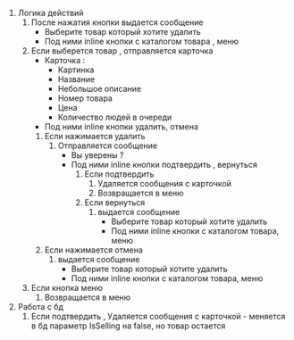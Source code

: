 1. Логика действий
	1. После нажатия кнопки выдается сообщение
		- Выберите товар который хотите удалить
		- Под ними inline кнопки с каталогом товара , меню
	2. Если выберется товар , отправляется карточка
		- Карточка :
			- Картинка 
			- Название
			- Небольшое описание
			- Номер товара
			- Цена
			- Количество людей в очереди
		- Под ними inline кнопки удалить, отмена
		1. Если нажимается удалить
			1. Отправляется сообщение
				- Вы уверены ?
				- Под ними inline кнопки подтвердить , вернуться
					1. Если подтвердить 
						1. Удаляется сообщения с карточкой 
						2. Возвращается в меню
					2. Если вернуться
						1. выдается сообщение
							- Выберите товар который хотите удалить
							- Под ними inline кнопки с каталогом товара, меню
		2. Если нажимается отмена
			1. выдается сообщение
				- Выберите товар который хотите удалить
				- Под ними inline кнопки с каталогом товара, меню
	3. Если кнопка меню
		1. Возвращается в меню
2. Работа с бд
	1. Если подтвердить , Удаляется сообщения с карточкой - меняется в бд параметр IsSelling на false, но товар остается